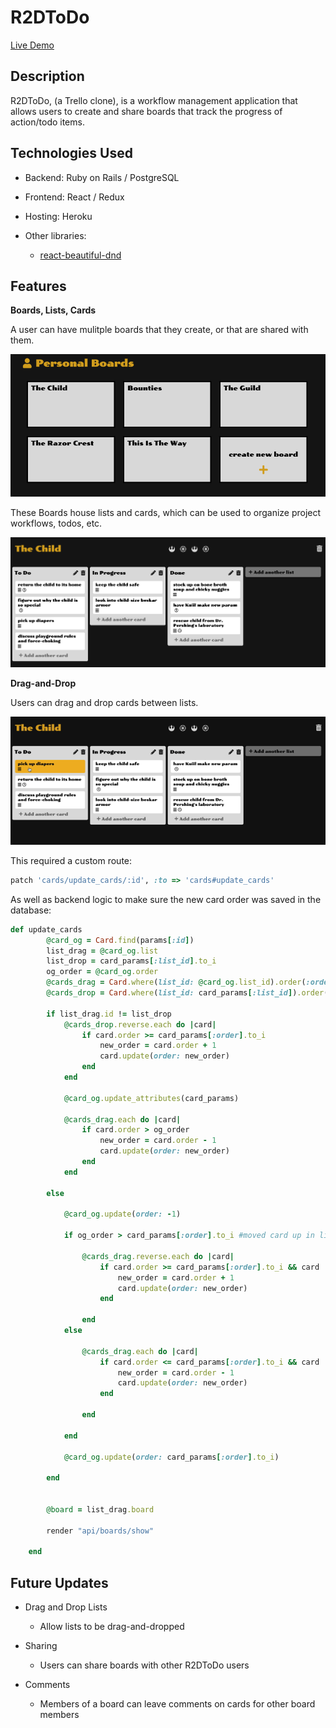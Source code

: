 # R2DToDo

[Live Demo](https://r2dtodo.herokuapp.com/)

## Description

R2DToDo, (a Trello clone), is a workflow management application that allows users to create and share boards that track the progress of action/todo items.

## Technologies Used

* Backend: Ruby on Rails / PostgreSQL

* Frontend: React / Redux

* Hosting: Heroku

* Other libraries:
    * [react-beautiful-dnd](https://github.com/atlassian/react-beautiful-dnd)

## Features

**Boards, Lists, Cards**

A user can have mulitple boards that they create, or that are shared with them.

![board index](app/assets/images/readme/board_index.png)

 These Boards house lists and cards, which can be used to organize project workflows, todos, etc.

 ![board show](app/assets/images/readme/board_show.png)

 **Drag-and-Drop**

Users can drag and drop cards between lists.

 ![dnd gif](app/assets/images/readme/dnd.gif)

 This required a custom route:

 ```ruby
 patch 'cards/update_cards/:id', :to => 'cards#update_cards'
 ```
As well as backend logic to make sure the new card order was saved in the database:

```ruby
def update_cards
        @card_og = Card.find(params[:id])
        list_drag = @card_og.list
        list_drop = card_params[:list_id].to_i
        og_order = @card_og.order
        @cards_drag = Card.where(list_id: @card_og.list_id).order(:order)
        @cards_drop = Card.where(list_id: card_params[:list_id]).order(:order)
        
        if list_drag.id != list_drop  
            @cards_drop.reverse.each do |card|
                if card.order >= card_params[:order].to_i
                    new_order = card.order + 1
                    card.update(order: new_order)
                end
            end
            
            @card_og.update_attributes(card_params)
            
            @cards_drag.each do |card|
                if card.order > og_order
                    new_order = card.order - 1
                    card.update(order: new_order)
                end
            end

        else

            @card_og.update(order: -1)

            if og_order > card_params[:order].to_i #moved card up in list
                
                @cards_drag.reverse.each do |card|
                    if card.order >= card_params[:order].to_i && card != @card_og && card.order < og_order
                        new_order = card.order + 1
                        card.update(order: new_order)
                    end

                end
            else
                
                @cards_drag.each do |card|
                    if card.order <= card_params[:order].to_i && card != @card_og && card.order > og_order #moved card down in list
                        new_order = card.order - 1
                        card.update(order: new_order)
                    end
                    
                end

            end
            
            @card_og.update(order: card_params[:order].to_i)
        
        end


        @board = list_drag.board

        render "api/boards/show"

    end
```

 ## Future Updates

 * Drag and Drop Lists
    * Allow lists to be drag-and-dropped

* Sharing
    * Users can share boards with other R2DToDo users

* Comments
    * Members of a board can leave comments on cards for other board members